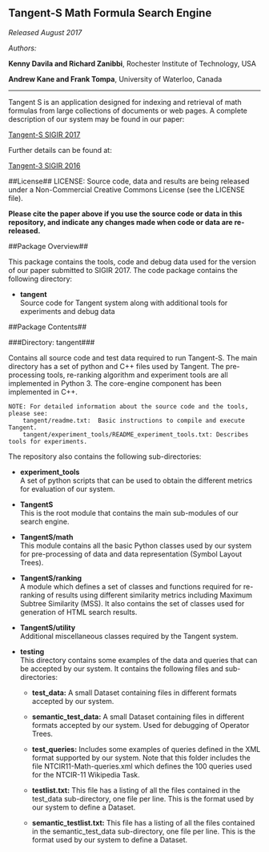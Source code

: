 ## Tangent-S Math Formula Search Engine

*Released August 2017*

*Authors:*

**Kenny Davila and Richard Zanibbi**,
Rochester Institute of Technology, USA

**Andrew Kane and Frank Tompa**,
University of Waterloo, Canada

-----

Tangent S is an application designed for indexing and retrieval of math formulas from large collections of documents or web pages. A complete description of our system may be found in our paper:

[Tangent-S SIGIR 2017](http://dl.acm.org/citation.cfm?id=3080748)

Further details can be found at: 

[Tangent-3 SIGIR 2016](http://dl.acm.org/citation.cfm?id=2911512)


##License##
	LICENSE: Source code, data and results are being released under a Non-Commercial Creative Commons License (see the LICENSE file). 


**Please cite the paper above if you use the source code or data in this repository, and indicate any changes made when code or data are re-released.**




##Package Overview##

This package contains the tools, code and debug data used for the version of our paper submitted to SIGIR 2017. The code package contains the following directory:

+ **tangent** <br /> 
  Source code for Tangent system along with additional tools for experiments and debug data


##Package Contents##



###Directory: tangent###

Contains all source code and test data required to run Tangent-S. The main directory has a set of python and C++ files used by Tangent. The pre-processing tools, re-ranking algorithm and experiment tools are all implemented in Python 3. The core-engine component has been implemented in C++. 

	NOTE: For detailed information about the source code and the tools, please see:
		tangent/readme.txt:  Basic instructions to compile and execute Tangent.
		tangent/experiment_tools/README_experiment_tools.txt: Describes tools for experiments.
  
The repository also contains the following sub-directories:

+ **experiment_tools** <br />
  A set of python scripts that can be used to obtain the different metrics for evaluation of our system. 

+ **TangentS** <br />
  This is the root module that contains the main sub-modules of our search engine. 

+ **TangentS/math** <br />
  This module contains all the basic Python classes used by our system for pre-processing of data and data representation (Symbol Layout Trees). 

+  **TangentS/ranking** <br /> A module which defines a set of classes and functions required for re-ranking of results using different similarity metrics including Maximum Subtree Similarity (MSS).  It also contains the set of classes used for generation of HTML search results.

+  **TangentS/utility** <br />
   Additional miscellaneous classes required by the Tangent system. 



+  **testing** <br />
   This directory contains some examples of the data and queries that can be accepted by our system. It contains the following files and sub-directories: 

  	+ **test_data:** A small Dataset containing files in different formats accepted by our system.
  	
    + **semantic_test_data:** A small Dataset containing files in different formats accepted by our system. Used for debugging of Operator Trees.
    
 	 + **test_queries:** Includes some examples of queries defined in the XML format supported by our system. Note that this folder includes the file NTCIR11-Math-queries.xml which defines the 100 queries used for the NTCIR-11 Wikipedia Task.
 	 
  	+ **testlist.txt:** This file has a listing of all the files contained in the test_data sub-directory, one file per line. This is the format used by our system to define a Dataset.  

  	+ **semantic_testlist.txt:** This file has a listing of all the files contained in the semantic_test_data sub-directory, one file per line. This is the format used by our system to define a Dataset.  

